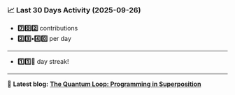 <!--START_STATS-->
### 📈 Last 30 Days Activity (2025-09-26)  
- **7️⃣0️⃣2️⃣** contributions  
- **2️⃣3️⃣•4️⃣0️⃣** per day
---
- **1️⃣1️⃣🎱** day streak!
---
📝 **Latest blog:** [**The Quantum Loop: Programming in Superposition**](https://andriak.com/blog/quantum-loop)
<!--END_STATS-->
